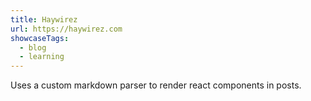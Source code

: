 ```yaml
---
title: Haywirez
url: https://haywirez.com
showcaseTags:
  - blog
  - learning
---
```


Uses a custom markdown parser to render react components in posts.
